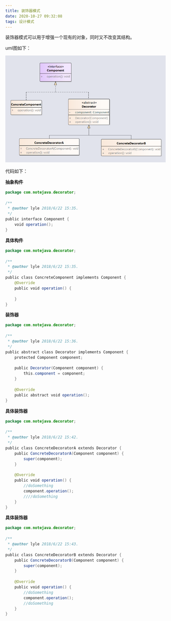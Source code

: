 ```yaml
---
title: 装饰器模式
date: 2020-10-27 09:32:08
tags: 设计模式
---
```

装饰器模式可以用于增强一个现有的对象，同时又不改变其结构。

uml图如下：

![decorator.jpg](./装饰器模式/154657_065244_decorator.jpg)

<!-- more -->

代码如下：

**抽象构件**  

```java
package com.notejava.decorator;

/**
 * @author lyle 2018/6/22 15:35.
 */
public interface Component {
    void operation();
}
```

**具体构件**  

```java
package com.notejava.decorator;

/**
 * @author lyle 2018/6/22 15:35.
 */
public class ConcreteComponent implements Component {
    @Override
    public void operation() {

    }
}
```

**装饰器**  

```java
package com.notejava.decorator;

/**
 * @author lyle 2018/6/22 15:36.
 */
public abstract class Decorator implements Component {
    protected Component component;

    public Decorator(Component component) {
        this.component = component;
    }

    @Override
    public abstract void operation();
}
```

**具体装饰器**  

```java
package com.notejava.decorator;

/**
 * @author lyle 2018/6/22 15:42.
 */
public class ConcreteDecoratorA extends Decorator {
    public ConcreteDecoratorA(Component component) {
        super(component);
    }

    @Override
    public void operation() {
        //doSomething
        component.operation();
        ////doSomething
    }
}
```

**具体装饰器**

```java
package com.notejava.decorator;

/**
 * @author lyle 2018/6/22 15:43.
 */
public class ConcreteDecoratorB extends Decorator {
    public ConcreteDecoratorB(Component component) {
        super(component);
    }

    @Override
    public void operation() {
        //doSomething
        component.operation();
        //doSomething
    }
}
```